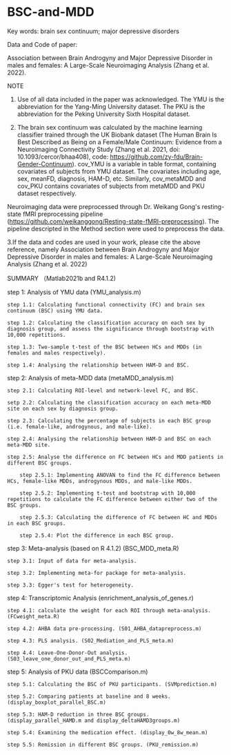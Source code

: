# BSC-and-MDD

Key words: brain sex continuum; major depressive disorders

Data and Code of paper:

Association between Brain Androgyny and Major Depressive Disorder in males and females: A Large-Scale Neuroimaging Analysis (Zhang et al. 2022).

NOTE

1. Use of all data included in the paper was acknowledged. The YMU is the abbreviation for the Yang-Ming University dataset. The PKU is the abbreviation for the Peking University Sixth Hospital dataset.


2. The brain sex continuum was calculated by the machine learning classifier trained through the UK Biobank dataset (The Human Brain Is Best Described as Being on a Female/Male Continuum: Evidence from a Neuroimaging Connectivity Study (Zhang et al. 2021, doi: 10.1093/cercor/bhaa408), code: https://github.com/zy-fdu/Brain-Gender-Continuum). cov_YMU is a variable in table format, containing covariates of subjects from YMU dataset. The covariates including age, sex, meanFD, diagnosis, HAM-D, etc. Similarly, cov_metaMDD and cov_PKU contains covariates of subjects from metaMDD and PKU dataset respectively.

Neuroimaging data were preprocessed through Dr. Weikang Gong's resting-state fMRI preprocessing pipeline (https://github.com/weikanggong/Resting-state-fMRI-preprocessing). The pipeline descripted in the Method section were used to preprocess the data.

3.If the data and codes are used in your work, please cite the above reference, namely Association between Brain Androgyny and Major Depressive Disorder in males and females: A Large-Scale Neuroimaging Analysis (Zhang et al. 2022)

SUMMARY （Matlab2021b and R4.1.2)

step 1: Analysis of YMU data (YMU_analysis.m)

    step 1.1: Calculating functional connectivity (FC) and brain sex continuum (BSC) using YMU data.
    
    step 1.2: Calculating the classification accuracy on each sex by diagnosis group, and assess the significance through bootstrap with 10,000 repetitions.
    
    step 1.3: Two-sample t-test of the BSC between HCs and MDDs (in females and males respectively).
    
    step 1.4: Analysing the relationship between HAM-D and BSC.

step 2: Analysis of meta-MDD data (metaMDD_analysis.m)

    step 2.1: Calculating ROI-level and network-level FC, and BSC.
    
    setp 2.2: Calculating the classification accuracy on each meta-MDD site on each sex by diagnosis group.
  
    step 2.3: Calculating the percentage of subjects in each BSC group (i.e. female-like, androgynous, and male-like).
    
    step 2.4: Analysing the relationship between HAM-D and BSC on each meta-MDD site.
    
    step 2.5: Analyse the difference on FC between HCs and MDD patients in different BSC groups.
        
        step 2.5.1: Implementing ANOVAN to find the FC difference between HCs, female-like MDDs, androgynous MDDs, and male-like MDDs.
        
        step 2.5.2: Implementing t-test and bootstrap with 10,000 repetitions to calculate the FC difference between either two of the BSC groups.
        
        step 2.5.3: Calculating the difference of FC between HC and MDDs in each BSC groups.
        
        step 2.5.4: Plot the difference in each BSC group.
        
step 3: Meta-analysis (based on R 4.1.2) (BSC_MDD_meta.R)
    
    step 3.1: Input of data for meta-analysis.
    
    step 3.2: Implementing meta-for package for meta-analysis.
    
    step 3.3: Egger's test for heterogeneity.

step 4: Transcriptomic Analysis (enrichment_analysis_of_genes.r)
    
    step 4.1: calculate the weight for each ROI through meta-analysis. (FCweight_meta.R)
    
    step 4.2: AHBA data pre-processing. (S01_AHBA_datapreprocess.m)
    
    step 4.3: PLS analysis. (S02_Mediation_and_PLS_meta.m)
    
    step 4.4: Leave-One-Donor-Out analysis. (S03_leave_one_donor_out_and_PLS_meta.m)

step 5: Analysis of PKU data (BSCComparison.m)
    
    step 5.1: Calculating the BSC of PKU participants. (SVMprediction.m)

    step 5.2: Comparing patients at baseline and 8 weeks. (display_boxplot_parallel_BSC.m)
    
    step 5.3: HAM-D reduction in three BSC groups. (display_parallel_HAMD.m and display_deltaHAMD3groups.m)
    
    step 5.4: Examining the medication effect. (display_0w_8w_mean.m)
    
    step 5.5: Remission in different BSC groups. (PKU_remission.m)
